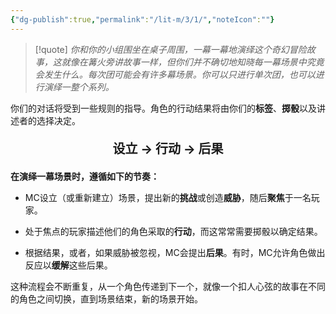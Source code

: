 ```yaml
---
{"dg-publish":true,"permalink":"/lit-m/3/1/","noteIcon":""}
---
```


>[!quote]
>*你和你的小组围坐在桌子周围，一幕一幕地演绎这个奇幻冒险故事，这就像在篝火旁讲故事一样，但你们并不确切地知晓每一幕场景中究竟会发生什么。每次团可能会有许多幕场景。你可以只进行单次团，也可以进行演绎一整个系列。*

你们的对话将受到一些规则的指导。角色的行动结果将由你们的**标签**、**掷骰**以及讲述者的选择决定。

<div align="center"><p style="font-size: 20px;"><b> 设立 → 行动 → 后果</b></p></div>

**在演绎一幕场景时，遵循如下的节奏：**

- MC设立（或重新建立）场景，提出新的**挑战**或创造**威胁**，随后**聚焦**于一名玩家。
	
	
- 处于焦点的玩家描述他们的角色采取的**行动**，而这常常需要掷骰以确定结果。
	
	
- 根据结果，或者，如果威胁被忽视，MC会提出**后果**。有时，MC允许角色做出反应以**缓解**这些后果。

这种流程会不断重复，从一个角色传递到下一个，就像一个扣人心弦的故事在不同的角色之间切换，直到场景结束，新的场景开始。